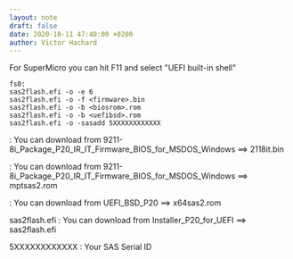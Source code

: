 ```yaml
---
layout: note
draft: false
date: 2020-10-11 47:40:00 +0200
author: Victor Hachard
---
```


For SuperMicro you can hit F11 and select "UEFI built-in shell"

```
fs0:
sas2flash.efi -o -e 6
sas2flash.efi -o -f <firmware>.bin
sas2flash.efi -o -b <biosrom>.rom
sas2flash.efi -o -b <uefibsd>.rom
sas2flash.efi -o -sasadd 5XXXXXXXXXXXX
```

<firmware> : You can download from 9211-8i_Package_P20_IR_IT_Firmware_BIOS_for_MSDOS_Windows ==> 2118it.bin

<biosrom> : You can download from 9211-8i_Package_P20_IR_IT_Firmware_BIOS_for_MSDOS_Windows ==> mptsas2.rom

<uefibsd> : You can download from UEFI_BSD_P20 ==> x64sas2.rom

sas2flash.efi : You can download from Installer_P20_for_UEFI ==> sas2flash.efi

5XXXXXXXXXXXX : Your SAS Serial ID
